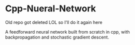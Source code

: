 # Cpp-Nueral-Network
Old repo got deleted LOL so I'll do it again here

A feedforward neural network built from scratch in cpp, with backpropagation and stochastic gradient descent. 
